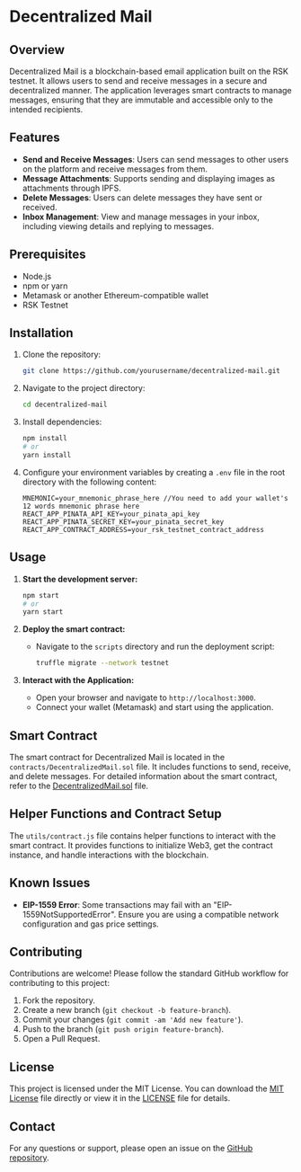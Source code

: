 # Decentralized Mail

## Overview

Decentralized Mail is a blockchain-based email application built on the RSK testnet. It allows users to send and receive messages in a secure and decentralized manner. The application leverages smart contracts to manage messages, ensuring that they are immutable and accessible only to the intended recipients.

## Features

- **Send and Receive Messages**: Users can send messages to other users on the platform and receive messages from them.
- **Message Attachments**: Supports sending and displaying images as attachments through IPFS.
- **Delete Messages**: Users can delete messages they have sent or received.
- **Inbox Management**: View and manage messages in your inbox, including viewing details and replying to messages.

## Prerequisites

- Node.js
- npm or yarn
- Metamask or another Ethereum-compatible wallet
- RSK Testnet

## Installation

1. Clone the repository:

    ```bash
    git clone https://github.com/yourusername/decentralized-mail.git
    ```

2. Navigate to the project directory:

    ```bash
    cd decentralized-mail
    ```

3. Install dependencies:

    ```bash
    npm install
    # or
    yarn install
    ```

4. Configure your environment variables by creating a `.env` file in the root directory with the following content:

    ```plaintext
   MNEMONIC=your_mnemonic_phrase_here //You need to add your wallet's 12 words mnemonic phrase here
   REACT_APP_PINATA_API_KEY=your_pinata_api_key
   REACT_APP_PINATA_SECRET_KEY=your_pinata_secret_key
   REACT_APP_CONTRACT_ADDRESS=your_rsk_testnet_contract_address
    ```

## Usage

1. **Start the development server:**

    ```bash
    npm start
    # or
    yarn start
    ```

2. **Deploy the smart contract:**

    - Navigate to the `scripts` directory and run the deployment script:

        ```bash
        truffle migrate --network testnet
        ```

3. **Interact with the Application:**

    - Open your browser and navigate to `http://localhost:3000`.
    - Connect your wallet (Metamask) and start using the application.

## Smart Contract

The smart contract for Decentralized Mail is located in the `contracts/DecentralizedMail.sol` file. It includes functions to send, receive, and delete messages. For detailed information about the smart contract, refer to the [DecentralizedMail.sol](contracts/DecentralizedMail.sol) file.

## Helper Functions and Contract Setup

The `utils/contract.js` file contains helper functions to interact with the smart contract. It provides functions to initialize Web3, get the contract instance, and handle interactions with the blockchain.

## Known Issues

- **EIP-1559 Error**: Some transactions may fail with an "EIP-1559NotSupportedError". Ensure you are using a compatible network configuration and gas price settings.

## Contributing

Contributions are welcome! Please follow the standard GitHub workflow for contributing to this project:

1. Fork the repository.
2. Create a new branch (`git checkout -b feature-branch`).
3. Commit your changes (`git commit -am 'Add new feature'`).
4. Push to the branch (`git push origin feature-branch`).
5. Open a Pull Request.

## License

This project is licensed under the MIT License. You can download the [MIT License](https://raw.githubusercontent.com/Vijan45/decentralized-mail/main/MIT%20License.txt) file directly or view it in the [LICENSE](LICENSE) file for details.


## Contact

For any questions or support, please open an issue on the [GitHub repository](https://github.com/Vijan45/decentralized-mail).


